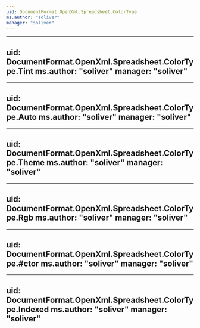 ```yaml
---
uid: DocumentFormat.OpenXml.Spreadsheet.ColorType
ms.author: "soliver"
manager: "soliver"
---
```


---
uid: DocumentFormat.OpenXml.Spreadsheet.ColorType.Tint
ms.author: "soliver"
manager: "soliver"
---

---
uid: DocumentFormat.OpenXml.Spreadsheet.ColorType.Auto
ms.author: "soliver"
manager: "soliver"
---

---
uid: DocumentFormat.OpenXml.Spreadsheet.ColorType.Theme
ms.author: "soliver"
manager: "soliver"
---

---
uid: DocumentFormat.OpenXml.Spreadsheet.ColorType.Rgb
ms.author: "soliver"
manager: "soliver"
---

---
uid: DocumentFormat.OpenXml.Spreadsheet.ColorType.#ctor
ms.author: "soliver"
manager: "soliver"
---

---
uid: DocumentFormat.OpenXml.Spreadsheet.ColorType.Indexed
ms.author: "soliver"
manager: "soliver"
---

